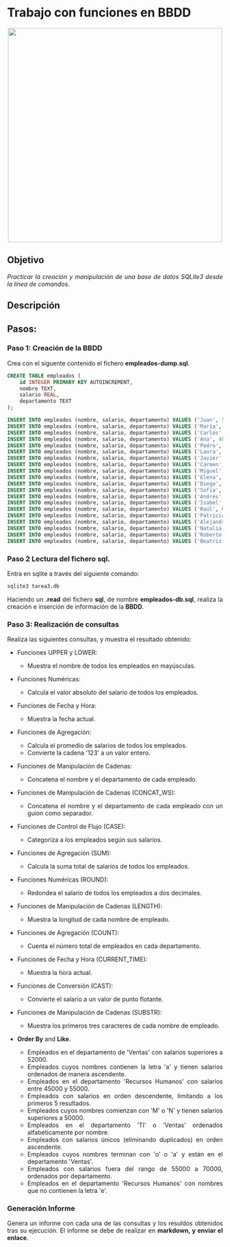 <div align="justify">

# Trabajo con funciones en BBDD

<div align="center">
<img src="https://i0.wp.com/hunna.org/wp-content/uploads/2014/06/huellas.jpg?resize=324%2C215" width="500px"/>
</div>

## Objetivo

_Practicar la creación y manipulación de una base de datos SQLite3 desde la línea de comandos_.

## Descripción

## Pasos:

### Paso 1: Creación de la BBDD

Crea con el siguente contenido el fichero __empleados-dump.sql__.

```sql
CREATE TABLE empleados (
    id INTEGER PRIMARY KEY AUTOINCREMENT,
    nombre TEXT,
    salario REAL,
    departamento TEXT
);

INSERT INTO empleados (nombre, salario, departamento) VALUES ('Juan', 50000, 'Ventas');
INSERT INTO empleados (nombre, salario, departamento) VALUES ('María', 60000, 'TI');
INSERT INTO empleados (nombre, salario, departamento) VALUES ('Carlos', 55000, 'Ventas');
INSERT INTO empleados (nombre, salario, departamento) VALUES ('Ana', 48000, 'Recursos Humanos');
INSERT INTO empleados (nombre, salario, departamento) VALUES ('Pedro', 70000, 'TI');
INSERT INTO empleados (nombre, salario, departamento) VALUES ('Laura', 52000, 'Ventas');
INSERT INTO empleados (nombre, salario, departamento) VALUES ('Javier', 48000, 'Recursos Humanos');
INSERT INTO empleados (nombre, salario, departamento) VALUES ('Carmen', 65000, 'TI');
INSERT INTO empleados (nombre, salario, departamento) VALUES ('Miguel', 51000, 'Ventas');
INSERT INTO empleados (nombre, salario, departamento) VALUES ('Elena', 55000, 'Recursos Humanos');
INSERT INTO empleados (nombre, salario, departamento) VALUES ('Diego', 72000, 'TI');
INSERT INTO empleados (nombre, salario, departamento) VALUES ('Sofía', 49000, 'Ventas');
INSERT INTO empleados (nombre, salario, departamento) VALUES ('Andrés', 60000, 'Recursos Humanos');
INSERT INTO empleados (nombre, salario, departamento) VALUES ('Isabel', 53000, 'TI');
INSERT INTO empleados (nombre, salario, departamento) VALUES ('Raúl', 68000, 'Ventas');
INSERT INTO empleados (nombre, salario, departamento) VALUES ('Patricia', 47000, 'Recursos Humanos');
INSERT INTO empleados (nombre, salario, departamento) VALUES ('Alejandro', 71000, 'TI');
INSERT INTO empleados (nombre, salario, departamento) VALUES ('Natalia', 54000, 'Ventas');
INSERT INTO empleados (nombre, salario, departamento) VALUES ('Roberto', 49000, 'Recursos Humanos');
INSERT INTO empleados (nombre, salario, departamento) VALUES ('Beatriz', 63000, 'TI');
```
  
### Paso 2 Lectura del fichero sql.

Entra en sqlite a través del siguiente comando:

```sql
sqlite3 tarea3.db 
```

Haciendo un __.read__ del fichero __sql__, de nombre __empleados-db.sql__, realiza la creación e inserción de información de la __BBDD__.

### Paso 3: Realización de consultas

Realiza las siguientes consultas, y muestra el resultado obtenido:

- Funciones UPPER y LOWER:
  - Muestra el nombre de todos los empleados en mayúsculas.
- Funciones Numéricas:
  - Calcula el valor absoluto del salario de todos los empleados.
- Funciones de Fecha y Hora:
  - Muestra la fecha actual.
- Funciones de Agregación:
  - Calcula el promedio de salarios de todos los empleados.
  - Convierte la cadena '123' a un valor entero.
- Funciones de Manipulación de Cadenas:
  - Concatena el nombre y el departamento de cada empleado.
- Funciones de Manipulación de Cadenas (CONCAT_WS):
  - Concatena el nombre y el departamento de cada empleado con un guion como separador.
- Funciones de Control de Flujo (CASE):
  - Categoriza a los empleados según sus salarios.
- Funciones de Agregación (SUM):
  - Calcula la suma total de salarios de todos los empleados.
- Funciones Numéricas (ROUND):
  - Redondea el salario de todos los empleados a dos decimales.
- Funciones de Manipulación de Cadenas (LENGTH):
  - Muestra la longitud de cada nombre de empleado.
- Funciones de Agregación (COUNT):
  - Cuenta el número total de empleados en cada departamento.
- Funciones de Fecha y Hora (CURRENT_TIME):
  - Muestra la hora actual.
- Funciones de Conversión (CAST):
  - Convierte el salario a un valor de punto flotante.
- Funciones de Manipulación de Cadenas (SUBSTR):
  - Muestra los primeros tres caracteres de cada nombre de empleado.

- __Order By__ and __Like__.
  - Empleados en el departamento de 'Ventas' con salarios superiores a 52000.
  - Empleados cuyos nombres contienen la letra 'a' y tienen salarios ordenados de manera ascendente.
  - Empleados en el departamento 'Recursos Humanos' con salarios entre 45000 y 55000.
  - Empleados con salarios en orden descendente, limitando a los primeros 5 resultados.
  - Empleados cuyos nombres comienzan con 'M' o 'N' y tienen salarios superiores a 50000.
  - Empleados en el departamento 'TI' o 'Ventas' ordenados alfabéticamente por nombre.
  - Empleados con salarios únicos (eliminando duplicados) en orden ascendente.
  - Empleados cuyos nombres terminan con 'o' o 'a' y están en el departamento 'Ventas'.
  - Empleados con salarios fuera del rango de 55000 a 70000, ordenados por departamento.
  - Empleados en el departamento 'Recursos Humanos' con nombres que no contienen la letra 'e'.

### Generación Informe

Genera un informe con cada una de las consultas y los resuldos obtenidos tras su ejecución. El informe se debe de realizar en __markdown, y enviar el enlace__.

</div>